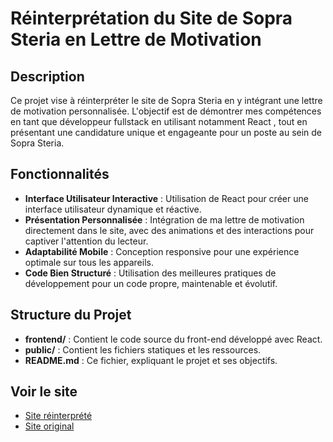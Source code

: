 # Réinterprétation du Site de Sopra Steria en Lettre de Motivation

## Description

Ce projet vise à réinterpréter le site de Sopra Steria en y intégrant une lettre de motivation personnalisée. L'objectif est de démontrer mes compétences en tant que développeur fullstack en utilisant notamment React , tout en présentant une candidature unique et engageante pour un poste au sein de Sopra Steria.

## Fonctionnalités

- **Interface Utilisateur Interactive** : Utilisation de React pour créer une interface utilisateur dynamique et réactive.
- **Présentation Personnalisée** : Intégration de ma lettre de motivation directement dans le site, avec des animations et des interactions pour captiver l'attention du lecteur.
- **Adaptabilité Mobile** : Conception responsive pour une expérience optimale sur tous les appareils.
- **Code Bien Structuré** : Utilisation des meilleures pratiques de développement pour un code propre, maintenable et évolutif.

## Structure du Projet

- **frontend/** : Contient le code source du front-end développé avec React.
- **public/** : Contient les fichiers statiques et les ressources.
- **README.md** : Ce fichier, expliquant le projet et ses objectifs.

## Voir le site

- [Site réinterprété](https://candidature-soprasteria.netlify.app/)
- [Site original](https://www.soprasteria.com/fr/)